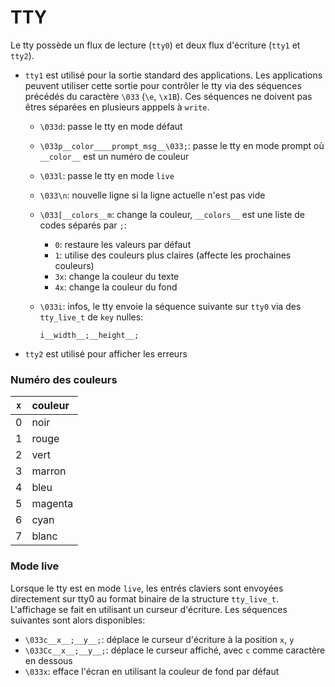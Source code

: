 # TTY

Le tty possède un flux de lecture (`tty0`) et deux flux d'écriture (`tty1` et `tty2`).

- `tty1` est utilisé pour la sortie standard des applications.
  Les applications peuvent utiliser cette sortie pour contrôler le tty
  via des séquences précédés du caractère `\033` (`\e`, `\x1B`).
  Ces séquences ne doivent pas êtres séparées en plusieurs apppels à `write`.
  - `\033d`: passe le tty en mode défaut
  - `\033p__color____prompt_msg__\033;`: passe le tty en mode prompt où
    `__color__` est un numéro de couleur
  - `\033l`: passe le tty en mode `live`
  - `\033\n`: nouvelle ligne si la ligne actuelle n'est pas vide
  - `\033[__colors__m`: change la couleur, `__colors__` est une liste de codes
    séparés par `;`:
  
     - `0`: restaure les valeurs par défaut
     - `1`: utilise des couleurs plus claires (affecte les prochaines couleurs)
     - `3x`: change la couleur du texte
     - `4x`: change la couleur du fond
  
  - `\033i`: infos, le tty envoie la séquence suivante sur `tty0` via des
    `tty_live_t` de `key` nulles:
    ```
    i__width__;__height__;
    ```

- `tty2` est utilisé pour afficher les erreurs

### Numéro des couleurs

 | `x` | couleur |
 |:---:|:------- |
 | 0   | noir    |
 | 1   | rouge   |
 | 2   | vert    |
 | 3   | marron  |
 | 4   | bleu    |
 | 5   | magenta |
 | 6   | cyan    |
 | 7   | blanc   |

### Mode live

Lorsque le tty est en mode `live`, les entrés claviers sont envoyées
directement sur tty0 au format binaire de la structure `tty_live_t`.
L'affichage se fait en utilisant un curseur d'écriture.
Les séquences suivantes sont alors disponibles:

  - `\033c__x__;__y__;`: déplace le curseur d'écriture à la position `x`, `y`
  - `\033Cc__x__;__y__;`: déplace le curseur affiché, avec `c` comme caractère en dessous
  - `\033x`: efface l'écran en utilisant la couleur de fond par défaut
